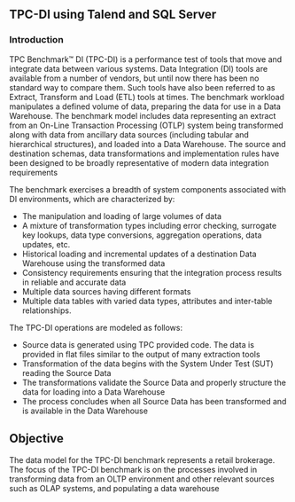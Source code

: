 ## TPC-DI using Talend and SQL Server

### Introduction

TPC Benchmark™ DI (TPC-DI) is a performance test of tools that move and integrate data
between various systems. Data Integration (DI) tools are available from a number of vendors,
but until now there has been no standard way to compare them. Such tools have also been
referred to as Extract, Transform and Load (ETL) tools at times. The benchmark workload
manipulates a defined volume of data, preparing the data for use in a Data Warehouse. The
benchmark model includes data representing an extract from an On-Line Transaction
Processing (OTLP) system being transformed along with data from ancillary data sources
(including tabular and hierarchical structures), and loaded into a Data Warehouse. The source
and destination schemas, data transformations and implementation rules have been designed
to be broadly representative of modern data integration requirements <br> 



The benchmark exercises a breadth of system components associated with DI environments,
which are characterized by:
* The manipulation and loading of large volumes of data
* A mixture of transformation types including error checking, surrogate key lookups, data type conversions, aggregation operations, data updates, etc.
* Historical loading and incremental updates of a destination Data Warehouse using the transformed data 
* Consistency requirements ensuring that the integration process results in reliable and accurate data
* Multiple data sources having different formats
* Multiple data tables with varied data types, attributes and inter-table relationships.


The TPC-DI operations are modeled as follows:
* Source data is generated using TPC provided code. The data is provided in flat files similar to the output of many extraction tools
* Transformation of the data begins with the System Under Test (SUT) reading the Source Data
* The transformations validate the Source Data and properly structure the data for loading into a Data Warehouse
* The process concludes when all Source Data has been transformed and is available in the Data Warehouse

## Objective 
The data model for the TPC-DI benchmark represents a retail brokerage. The focus of the TPC-DI benchmark is on the processes involved in transforming data from an OLTP environment and other relevant sources such as OLAP systems, and populating a data warehouse

